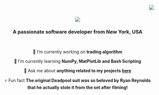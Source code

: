 <img align="right" src="https://visitor-badge.laobi.icu/badge?page_id=EliotShytaj.EliotShytaj" />

<h1 align="center">
    <img src="https://readme-typing-svg.herokuapp.com/?font=Righteous&size=35&center=true&vCenter=true&width=500&height=70&duration=4000&lines=Hi+There!+👋;+I'm+Eliot+Shytaj!;" />
</h1>

<h3 align="center">A passionate software developer from New York, USA</h3>

<br/>

<div align="center">
 
 🔭 I’m currently working on **trading algorithm**
 
 🌱 I’m currently learning **NumPy, MatPlotLib and Bash Scripting**

💬 Ask me about **anything related to my projects [here](eliotshytaj05@gmail.com)**

⚡ Fun fact **The original Deadpool suit was so beloved by Ryan Reynolds that he actually stole it from the set after filming!**

 </div>
